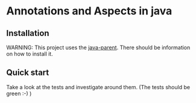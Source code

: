 # Annotations and Aspects in java

## Installation

WARNING: This project uses the [java-parent](https://github.com/alvarogarcia7/java-parent). There should be information on how to install it.

## Quick start

Take a look at the tests and investigate around them. (The tests should be green :-) )
